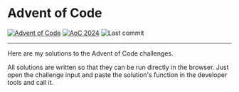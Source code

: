 # Advent of Code

[![Advent of Code](https://img.shields.io/badge/Advent%20of%20Code-ffff66?logo=adventofcode&logoColor=000)](<https://adventofcode.com/> "Advent of Code homepage")
[![AoC 2024](https://img.shields.io/badge/2024-⭐%2026-gray?logo=adventofcode&labelColor=8a2be2)](https://adventofcode.com/2024)
![Last commit](https://img.shields.io/github/last-commit/boginw/aoc "Last commit")

---

Here are my solutions to the Advent of Code challenges.

All solutions are written so that they can be run directly in the browser. 
Just open the challenge input and paste the solution's function in the developer tools and call it.

